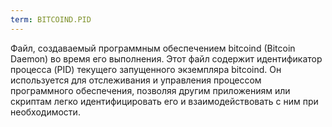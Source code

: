 ```yaml
---
term: BITCOIND.PID
---
```


Файл, создаваемый программным обеспечением bitcoind (Bitcoin Daemon) во время его выполнения. Этот файл содержит идентификатор процесса (PID) текущего запущенного экземпляра bitcoind. Он используется для отслеживания и управления процессом программного обеспечения, позволяя другим приложениям или скриптам легко идентифицировать его и взаимодействовать с ним при необходимости.